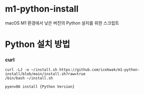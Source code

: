 # m1-python-install
macOS M1 환경에서 낮은 버전의 Python 설치를 위한 스크립트


# Python 설치 방법

### curl
```
curl -LJ -o ~/install.sh https://github.com/icekwak/m1-python-install/blob/main/install.sh?raw=true
/bin/bash ~/install.sh

pyenv86 install {Python Version}
```
